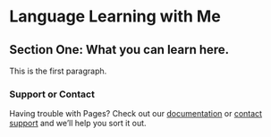 <h1>Language Learning with Me</h1>
<h2>Section One: What you can learn here.</h2>
<p> This is the first paragraph. </p>






### Support or Contact

Having trouble with Pages? Check out our [documentation](https://help.github.com/categories/github-pages-basics/) or [contact support](https://github.com/contact) and we’ll help you sort it out.
